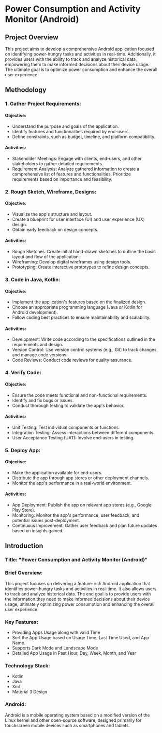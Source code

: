 # Power Consumption and Activity Monitor (Android)

## Project Overview

This project aims to develop a comprehensive Android application focused on identifying power-hungry tasks and activities in real-time. Additionally, it provides users with the ability to track and analyze historical data, empowering them to make informed decisions about their device usage. The ultimate goal is to optimize power consumption and enhance the overall user experience.

## Methodology

### 1. Gather Project Requirements:

#### Objective:
- Understand the purpose and goals of the application.
- Identify features and functionalities required by end-users.
- Define constraints, such as budget, timeline, and platform compatibility.

#### Activities:
- Stakeholder Meetings: Engage with clients, end-users, and other stakeholders to gather detailed requirements.
- Requirement Analysis: Analyze gathered information to create a comprehensive list of features and functionalities. Prioritize requirements based on importance and feasibility.

### 2. Rough Sketch, Wireframe, Designs:

#### Objective:
- Visualize the app's structure and layout.
- Create a blueprint for user interface (UI) and user experience (UX) design.
- Obtain early feedback on design concepts.

#### Activities:
- Rough Sketches: Create initial hand-drawn sketches to outline the basic layout and flow of the application.
- Wireframing: Develop digital wireframes using design tools.
- Prototyping: Create interactive prototypes to refine design concepts.

### 3. Code in Java, Kotlin:

#### Objective:
- Implement the application's features based on the finalized design.
- Choose an appropriate programming language (Java or Kotlin for Android development).
- Follow coding best practices to ensure maintainability and scalability.

#### Activities:
- Development: Write code according to the specifications outlined in the requirements and design.
- Version Control: Use version control systems (e.g., Git) to track changes and manage code versions.
- Code Reviews: Conduct code reviews for quality assurance.

### 4. Verify Code:

#### Objective:
- Ensure the code meets functional and non-functional requirements.
- Identify and fix bugs or issues.
- Conduct thorough testing to validate the app's behavior.

#### Activities:
- Unit Testing: Test individual components or functions.
- Integration Testing: Assess interactions between different components.
- User Acceptance Testing (UAT): Involve end-users in testing.

### 5. Deploy App:

#### Objective:
- Make the application available for end-users.
- Distribute the app through app stores or other deployment channels.
- Monitor the app's performance in a real-world environment.

#### Activities:
- App Deployment: Publish the app on relevant app stores (e.g., Google Play Store).
- Monitoring: Monitor the app's performance, user feedback, and potential issues post-deployment.
- Continuous Improvement: Gather user feedback and plan future updates based on insights gained.

## Introduction

### Title: "Power Consumption and Activity Monitor (Android)"

### Brief Overview:

This project focuses on delivering a feature-rich Android application that identifies power-hungry tasks and activities in real-time. It also allows users to track and analyze historical data. The end goal is to provide users with the information they need to make informed decisions about their device usage, ultimately optimizing power consumption and enhancing the overall user experience.

### Key Features:

- Providing Apps Usage along with valid Time
- Sort the App Usage based on Usage Time, Last Time Used, and App Name.
- Supports Dark Mode and Landscape Mode
- Detailed App Usage in Past Hour, Day, Week, Month, and Year

### Technology Stack:

- Kotlin
- Java
- Xml
- Material 3 Design

### Android:

Android is a mobile operating system based on a modified version of the Linux kernel and other open-source software, designed primarily for touchscreen mobile devices such as smartphones and tablets.